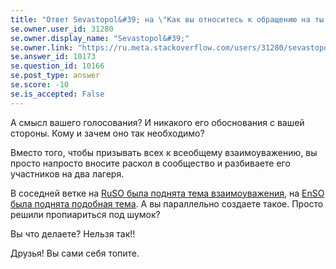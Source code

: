 ```yaml
---
title: "Ответ Sevastopol&#39; на \"Как вы относитесь к обращению на ты от незнакомцев?\""
se.owner.user_id: 31280
se.owner.display_name: "Sevastopol&#39;"
se.owner.link: "https://ru.meta.stackoverflow.com/users/31280/sevastopol"
se.answer_id: 10173
se.question_id: 10166
se.post_type: answer
se.score: -10
se.is_accepted: False
---
```

<p>А смысл вашего голосования? И никакого его обоснования с вашей стороны. Кому и зачем оно так необходимо?</p>

<p>Вместо того, чтобы призывать всех к всеобщему взаимоуважению, вы просто напросто вносите раскол в сообщество и разбиваете его участников на два лагеря.</p>

<p>В соседней ветке на <a href="https://ru.meta.stackoverflow.com/questions/10164/%D0%9C%D0%B0%D0%BB%D0%B5%D0%BD%D1%8C%D0%BA%D0%B0%D1%8F-%D0%B7%D0%B2%D1%91%D0%B7%D0%B4%D0%BE%D1%87%D0%BA%D0%B0-%D0%B4%D0%BE%D0%B1%D1%80%D0%BE%D1%82%D1%8B-%D0%BD%D0%B0-%D1%84%D0%BE%D0%BD%D0%B5-%D0%B2%D1%81%D0%B5%D0%BF%D0%BE%D0%B3%D0%BB%D0%BE%D1%89%D0%B0%D1%8E%D1%89%D0%B5%D0%B9-%D1%87%D1%91%D1%80%D0%BD%D0%BE%D0%B9-%D0%B4%D1%8B%D1%80%D1%8B">RuSO была поднята тема взаимоуважения</a>, на <a href="https://ru.meta.stackoverflow.com/questions/7219/stackoverflow-%D0%BD%D0%B5%D0%B4%D0%BE%D1%81%D1%82%D0%B0%D1%82%D0%BE%D1%87%D0%BD%D0%BE-%D0%B4%D1%80%D1%83%D0%B6%D0%B5%D0%BB%D1%8E%D0%B1%D0%B5%D0%BD-%D0%9D%D0%B0%D1%81%D1%82%D0%B0%D0%BB%D0%BE-%D0%B2%D1%80%D0%B5%D0%BC%D1%8F-%D1%8D%D1%82%D0%BE-%D0%B8%D1%81%D0%BF%D1%80%D0%B0%D0%B2%D0%B8%D1%82%D1%8C">EnSO была поднята подобная тема</a>. А вы параллельно создаете такое. Просто решили пропиариться под шумок?</p>

<p>Вы что делаете? Нельзя так!!</p>

<p>Друзья! Вы сами себя топите.</p>
